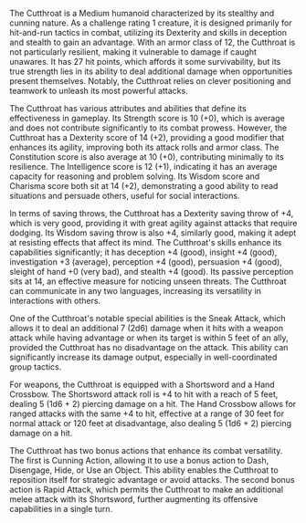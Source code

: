 The Cutthroat is a Medium humanoid characterized by its stealthy and cunning nature. As a challenge rating 1 creature, it is designed primarily for hit-and-run tactics in combat, utilizing its Dexterity and skills in deception and stealth to gain an advantage. With an armor class of 12, the Cutthroat is not particularly resilient, making it vulnerable to damage if caught unawares. It has 27 hit points, which affords it some survivability, but its true strength lies in its ability to deal additional damage when opportunities present themselves. Notably, the Cutthroat relies on clever positioning and teamwork to unleash its most powerful attacks.

The Cutthroat has various attributes and abilities that define its effectiveness in gameplay. Its Strength score is 10 (+0), which is average and does not contribute significantly to its combat prowess. However, the Cutthroat has a Dexterity score of 14 (+2), providing a good modifier that enhances its agility, improving both its attack rolls and armor class. The Constitution score is also average at 10 (+0), contributing minimally to its resilience. The Intelligence score is 12 (+1), indicating it has an average capacity for reasoning and problem solving. Its Wisdom score and Charisma score both sit at 14 (+2), demonstrating a good ability to read situations and persuade others, useful for social interactions.

In terms of saving throws, the Cutthroat has a Dexterity saving throw of +4, which is very good, providing it with great agility against attacks that require dodging. Its Wisdom saving throw is also +4, similarly good, making it adept at resisting effects that affect its mind. The Cutthroat's skills enhance its capabilities significantly; it has deception +4 (good), insight +4 (good), investigation +3 (average), perception +4 (good), persuasion +4 (good), sleight of hand +0 (very bad), and stealth +4 (good). Its passive perception sits at 14, an effective measure for noticing unseen threats. The Cutthroat can communicate in any two languages, increasing its versatility in interactions with others.

One of the Cutthroat's notable special abilities is the Sneak Attack, which allows it to deal an additional 7 (2d6) damage when it hits with a weapon attack while having advantage or when its target is within 5 feet of an ally, provided the Cutthroat has no disadvantage on the attack. This ability can significantly increase its damage output, especially in well-coordinated group tactics.

For weapons, the Cutthroat is equipped with a Shortsword and a Hand Crossbow. The Shortsword attack roll is +4 to hit with a reach of 5 feet, dealing 5 (1d6 + 2) piercing damage on a hit. The Hand Crossbow allows for ranged attacks with the same +4 to hit, effective at a range of 30 feet for normal attack or 120 feet at disadvantage, also dealing 5 (1d6 + 2) piercing damage on a hit.

The Cutthroat has two bonus actions that enhance its combat versatility. The first is Cunning Action, allowing it to use a bonus action to Dash, Disengage, Hide, or Use an Object. This ability enables the Cutthroat to reposition itself for strategic advantage or avoid attacks. The second bonus action is Rapid Attack, which permits the Cutthroat to make an additional melee attack with its Shortsword, further augmenting its offensive capabilities in a single turn.